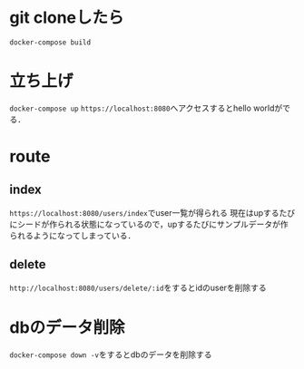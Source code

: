 # git cloneしたら
`docker-compose build`

# 立ち上げ
`docker-compose up`
`https://localhost:8080`へアクセスするとhello worldがでる．

# route
## index
`https://localhost:8080/users/index`でuser一覧が得られる
現在はupするたびにシードが作られる状態になっているので，upするたびにサンプルデータが作られるようになってしまっている．

## delete
`http://localhost:8080/users/delete/:id`をするとidのuserを削除する

# dbのデータ削除
`docker-compose down -v`をするとdbのデータを削除する


